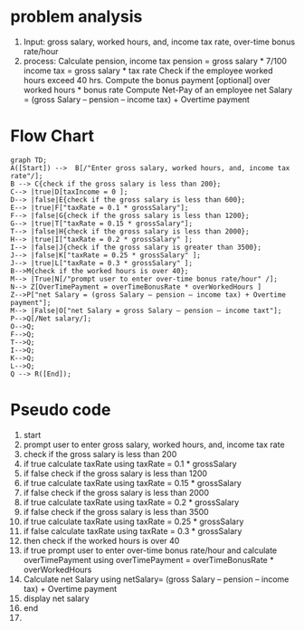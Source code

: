 # problem analysis
1. Input: gross salary, worked hours, and, income tax rate, over-time bonus rate/hour
2. process: Calculate pension, income tax
            pension = gross salary * 7/100
            income tax = gross salary * tax rate
            Check if the employee worked hours exceed 40 hrs.
            Compute the bonus payment [optional]
            over worked hours * bonus rate
            Compute Net-Pay of an employee
           net Salary = (gross Salary – pension – income tax) + Overtime payment
# Flow Chart
```mermaid
graph TD;
A([Start]) -->  B[/"Enter gross salary, worked hours, and, income tax rate"/];
B --> C{check if the gross salary is less than 200};
C--> |true|D[taxIncome = 0 ];
D--> |false|E{check if the gross salary is less than 600};
E--> |true|F["taxRate = 0.1 * grossSalary"];
F--> |false|G{check if the gross salary is less than 1200};
G--> |true|T["taxRate = 0.15 * grossSalary"];
T--> |false|H{check if the gross salary is less than 2000};
H--> |true|I["taxRate = 0.2 * grossSalary" ];
I--> |false|J{check if the gross salary is greater than 3500};
J--> |false|K["taxRate = 0.25 * grossSalary" ];
J--> |true|L["taxRate = 0.3 * grossSalary" ];
B-->M{check if the worked hours is over 40};
M--> |True|N[/"prompt user to enter over-time bonus rate/hour" /];
N--> Z[OverTimePayment = overTimeBonusRate * overWorkedHours ]
Z-->P["net Salary = (gross Salary – pension – income tax) + Overtime payment"];
M--> |False|O["net Salary = gross Salary – pension – income taxt"];
P-->Q[/Net salary/];
O-->Q;
F-->Q;
T-->Q;
I-->Q;
K-->Q;
L-->Q;
Q --> R([End]);
```
# Pseudo code
1. start
2. prompt user to enter gross salary, worked hours, and, income tax rate
3. check if the gross salary is less than 200
4. if true calculate taxRate using taxRate = 0.1 * grossSalary
5. if false check if the gross salary is less than 1200
6. if true calculate taxRate using taxRate = 0.15 * grossSalary
7. if false check if the gross salary is less than 2000
8. if true calculate taxRate using taxRate = 0.2 * grossSalary
9. if false check if the gross salary is less than 3500
10. if true calculate taxRate using taxRate = 0.25 * grossSalary
11. if false calculate taxRate using taxRate = 0.3 * grossSalary
12. then check if the worked hours is over 40
13. if true prompt user to enter over-time bonus rate/hour and calculate overTimePayment using  overTimePayment = overTimeBonusRate * overWorkedHours
14. Calculate net Salary using netSalary= (gross Salary – pension – income tax) + Overtime payment
15. display net salary
16. end
17. 
